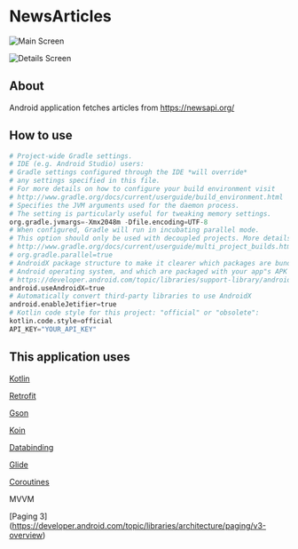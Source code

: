 # NewsArticles
![Main Screen](https://user-images.githubusercontent.com/22428532/145772220-61163c22-523d-48e3-9827-124086d9b7e3.jpg)

![Details Screen](https://user-images.githubusercontent.com/22428532/145772246-24b3efad-6d8f-4229-9106-a1c8c948c269.jpg)

## About
Android application fetches articles from https://newsapi.org/

## How to use

```python
# Project-wide Gradle settings.
# IDE (e.g. Android Studio) users:
# Gradle settings configured through the IDE *will override*
# any settings specified in this file.
# For more details on how to configure your build environment visit
# http://www.gradle.org/docs/current/userguide/build_environment.html
# Specifies the JVM arguments used for the daemon process.
# The setting is particularly useful for tweaking memory settings.
org.gradle.jvmargs=-Xmx2048m -Dfile.encoding=UTF-8
# When configured, Gradle will run in incubating parallel mode.
# This option should only be used with decoupled projects. More details, visit
# http://www.gradle.org/docs/current/userguide/multi_project_builds.html#sec:decoupled_projects
# org.gradle.parallel=true
# AndroidX package structure to make it clearer which packages are bundled with the
# Android operating system, and which are packaged with your app"s APK
# https://developer.android.com/topic/libraries/support-library/androidx-rn
android.useAndroidX=true
# Automatically convert third-party libraries to use AndroidX
android.enableJetifier=true
# Kotlin code style for this project: "official" or "obsolete":
kotlin.code.style=official
API_KEY="YOUR_API_KEY"
```

## This application uses
[Kotlin](https://kotlinlang.org/)

[Retrofit](https://square.github.io/retrofit/)

[Gson](https://github.com/google/gson)

[Koin](https://insert-koin.io/)

[Databinding](https://developer.android.com/topic/libraries/data-binding)

[Glide](https://github.com/bumptech/glide)

[Coroutines](https://developer.android.com/kotlin/coroutines)

MVVM

[Paging 3] (https://developer.android.com/topic/libraries/architecture/paging/v3-overview)

